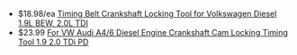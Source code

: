 - $18.98/ea [Timing Belt Crankshaft Locking Tool for Volkswagen Diesel 1.9L BEW, 2.0L TDI](https://www.ebay.com/itm/135478234935)
- $23.99 [For VW Audi A4/6 Diesel Engine Crankshaft Cam Locking Timing Tool 1.9 2.0 TDi PD](https://www.ebay.com/itm/365137651066)
